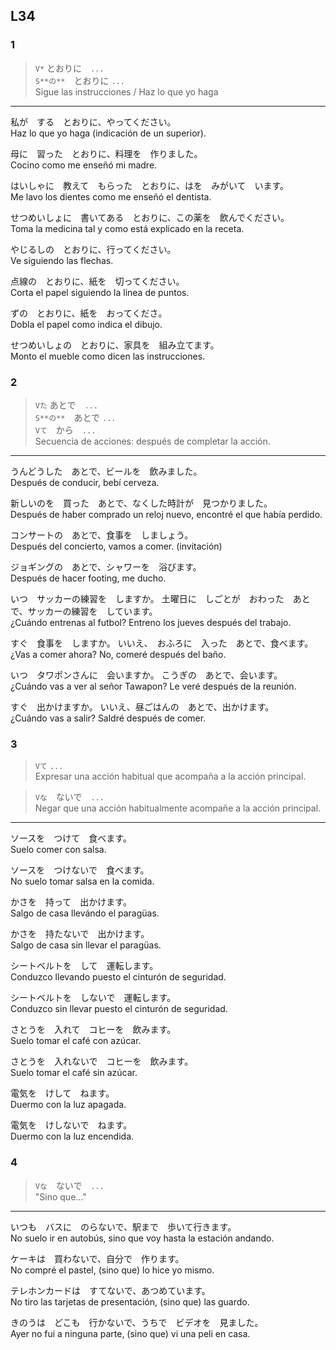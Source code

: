 L34
---


### 1

> ``` V* ``` とおりに　``` ... ```  
> ``` S**の** ```　とおりに ``` ... ```  
> Sigue las instrucciones / Haz lo que yo haga

***

私が　する　とおりに、やってください。  
Haz lo que yo haga (indicación de un superior).

母に　習った　とおりに、料理を　作りました。  
Cocino como me enseñó mi madre.

はいしゃに　教えて　もらった　とおりに、はを　みがいて　います。  
Me lavo los dientes como me enseñó el dentista.

せつめいしょに　書いてある　とおりに、この薬を　飲んでください。  
Toma la medicina tal y como está explicado en la receta.

やじるしの　とおりに、行ってください。  
Ve siguiendo las flechas.

点線の　とおりに、紙を　切ってください。  
Corta el papel siguiendo la linea de puntos.

ずの　とおりに、紙を　おってくださ。  
Dobla el papel como indica el dibujo.

せつめいしょの　とおりに、家具を　組み立てます。  
Monto el mueble como dicen las instrucciones.


### 2

> ``` Vた ``` あとで　``` ... ```  
> ``` S**の** ```　あとで ``` ... ```  
> ``` Vて ```　から　``` ... ```  
> Secuencia de acciones: después de completar la acción.

***

うんどうした　あとで、ビールを　飲みました。  
Después de conducir, bebí cerveza.

新しいのを　買った　あとで、なくした時計が　見つかりました。  
Después de haber comprado un reloj nuevo, encontré el que había perdido.

コンサートの　あとで、食事を　しましょう。  
Después del concierto, vamos a comer. (invitación)

ジョギングの　あとで、シャワーを　浴びます。  
Después de hacer footing, me ducho.

いつ　サッカーの練習を　しますか。
土曜日に　しごとが　おわった　あとで、サッカーの練習を　しています。  
¿Cuándo entrenas al futbol?
Entreno los jueves después del trabajo.

すぐ　食事を　しますか。
いいえ、　おふろに　入った　あとで、食べます。  
¿Vas a comer ahora?
No, comeré después del baño.

いつ　タワポンさんに　会いますか。
こうぎの　あとで、会います。  
¿Cuándo vas a ver al señor Tawapon?
Le veré después de la reunión.

すぐ　出かけますか。
いいえ、昼ごはんの　あとで、出かけます。  
¿Cuándo vas a salir?
Saldré después de comer.


### 3 

> ``` Vて ``` ``` ... ```  
> Expresar una acción habitual que acompaña a la acción principal.

> ``` Vな ```　ないで　``` ... ```  
> Negar que una acción habitualmente acompañe a la acción principal. 

***

ソースを　つけて　食べます。  
Suelo comer con salsa.

ソースを　つけないで　食べます。  
No suelo tomar salsa en la comida.

かさを　持って　出かけます。  
Salgo de casa llevándo el paragüas.

かさを　持たないで　出かけます。  
Salgo de casa sin llevar el paragüas.

シートベルトを　して　運転します。  
Conduzco llevando puesto el cinturón de seguridad.

シートベルトを　しないで　運転します。  
Conduzco sin llevar puesto el cinturón de seguridad.

さとうを　入れて　コヒーを　飲みます。  
Suelo tomar el café con azúcar.

さとうを　入れないで　コヒーを　飲みます。  
Suelo tomar el café sin azúcar.

電気を　けして　ねます。  
Duermo con la luz apagada.

電気を　けしないで　ねます。  
Duermo con la luz encendida.


### 4

> ``` Vな ```　ないで　``` ... ```  
> "Sino que..."

***

いつも　バスに　のらないで、駅まで　歩いて行きます。  
No suelo ir en autobús, sino que voy hasta la estación andando.

ケーキは　買わないで、自分で　作ります。  
No compré el pastel, (sino que) lo hice yo mismo.

テレホンカードは　すてないで、あつめています。  
No tiro las tarjetas de presentación, (sino que) las guardo.

きのうは　どこも　行かないで、うちで　ビデオを　見ました。  
Ayer no fui a ninguna parte, (sino que) vi una peli en casa.
